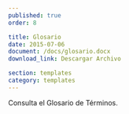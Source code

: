 ```yaml
---
published: true
order: 8

title: Glosario
date: 2015-07-06
document: /docs/glosario.docx
download_link: Descargar Archivo

section: templates
category: templates
---
```


Consulta el Glosario de Términos.
